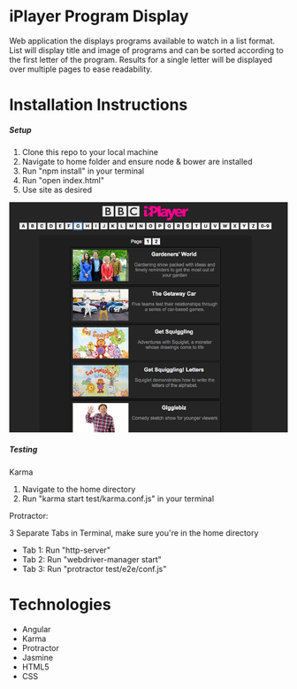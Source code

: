 iPlayer Program Display
============
Web application the displays programs available to watch in a list format.
List will display title and image of programs and can be sorted according to
the first letter of the program. Results for a single letter will be
displayed over multiple pages to ease readability.

Installation Instructions
=========
##### Setup #####
1. Clone this repo to your local machine
2. Navigate to home folder and ensure node & bower are installed
3. Run "npm install" in your terminal
4. Run "open index.html"
5. Use site as desired

![](visuals/images/Screen_shot.png)

##### Testing #####

Karma

1. Navigate to the home directory
2. Run "karma start test/karma.conf.js" in your terminal

Protractor:

3 Separate Tabs in Terminal, make sure you're in the home directory

- Tab 1: Run "http-server"
- Tab 2: Run "webdriver-manager start"
- Tab 3: Run "protractor test/e2e/conf.js"


Technologies
========
- Angular
- Karma
- Protractor
- Jasmine
- HTML5
- CSS
